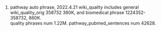 1. pathway auto phrase, 2022.4.21 wiki_quality includes general wiki_quality_orig 358732 360K, and biomedical phrase 1224352-358732, 860K.  
quality phrases num 1.22M.
pathway_pubmed_sentences num 42628.